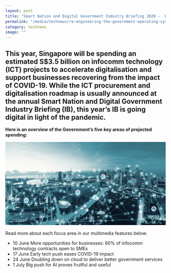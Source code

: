 ```yaml
---
layout: post
title: "Smart Nation and Digital Government Industry Briefing 2020 -  Re-Engineering the Government Operating System"
permalink: "/media/technews/re-engineering-the-government-operating-system"
category: technews
image: ""
---
```


This year, Singapore will be spending an estimated S$3.5 billion on infocomm technology (ICT) projects to accelerate digitalisation and support businesses recovering from the impact of COVID-19. While the ICT procurement and digitalisation roadmap is usually announced at the annual Smart Nation and Digital Government Industry Briefing (IB), this year’s IB is going digital in light of the pandemic.
---
**Here is an overview of the Government’s five key areas of projected spending:** 

![Big push for AI proves fruitful and useful](/images/technews/ib4-part1.jpg)

Read more about each focus area in our multimedia features below. 

- 10 June More opportunities for businesses: 80% of infocomm technology contracts open to SMEs 
- 17 June Early tech push eases COVID-19 impact 
- 24 June Doubling down on cloud to deliver better government services
- 1 July Big push for AI proves fruitful and useful 

